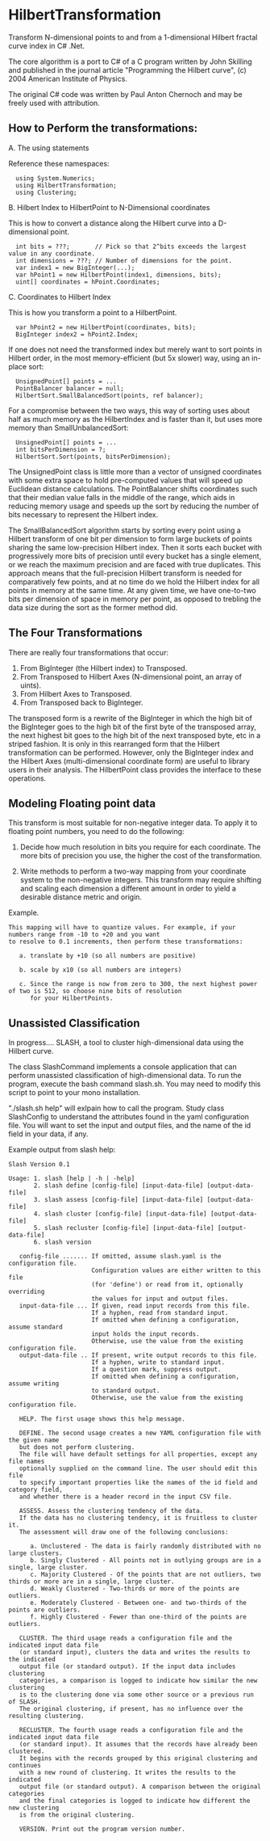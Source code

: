 # HilbertTransformation
Transform N-dimensional points to and from a 1-dimensional Hilbert fractal curve index in C# .Net.

The core algorithm is a port to C# of a C program written by John Skilling and published in
the journal article "Programming the Hilbert curve", (c) 2004 American Institute of Physics.

The original C# code was written by Paul Anton Chernoch and may be freely used with attribution.

## How to Perform the transformations:
 
  A. The using statements
  
  Reference these namespaces:

      using System.Numerics;
      using HilbertTransformation;
      using Clustering;
 
  B. Hilbert Index to HilbertPoint to N-Dimensional coordinates
   
  This is how to convert a distance along the Hilbert curve into a D-dimensional point.

      int bits = ???;       // Pick so that 2^bits exceeds the largest value in any coordinate.
      int dimensions = ???; // Number of dimensions for the point.
      var index1 = new BigInteger(...);
      var hPoint1 = new HilbertPoint(index1, dimensions, bits);
      uint[] coordinates = hPoint.Coordinates;
	 
  C. Coordinates to Hilbert Index
	 
  This is how you transform a point to a HilbertPoint.

      var hPoint2 = new HilbertPoint(coordinates, bits);
      BigInteger index2 = hPoint2.Index;

  If one does not need the transformed index but merely want to sort points in Hilbert order,
  in the most memory-efficient (but 5x slower) way, using an in-place sort:

      UnsignedPoint[] points = ...
      PointBalancer balancer = null;
      HilbertSort.SmallBalancedSort(points, ref balancer);

  For a compromise between the two ways, this way of sorting uses about half as much memory as the HilbertIndex
  and is faster than it, but uses more memory than SmallUnbalancedSort:

      UnsignedPoint[] points = ...
      int bitsPerDimension = ?;
      HilbertSort.Sort(points, bitsPerDimension);     

  The UnsignedPoint class is little more than a vector of unsigned coordinates with some
  extra space to hold pre-computed values that will speed up Euclidean distance calculations.
  The PointBalancer shifts coordinates such that their median value falls in the middle of the
  range, which aids in reducing memory usage and speeds up the sort by reducing the number
  of bits necessary to represent the Hilbert index.

  The SmallBalancedSort algorithm starts by sorting every point using a Hilbert transform of one bit per
  dimension to form large buckets of points sharing the same low-precision Hilbert index. 
  Then it sorts each bucket with progressively more bits of precision until every bucket has
  a single element, or we reach the maximum precision and are faced with true duplicates.
  This approach means that the full-precision Hilbert transform is needed for comparatively 
  few points, and at no time do we hold the Hilbert index for all points in memory at the same 
  time. At any given time, we have one-to-two bits per dimension of space in memory per point,
  as opposed to trebling the data size during the sort as the former method did.

## The Four Transformations

 There are really four transformations that occur:

 1. From BigInteger (the Hilbert index) to Transposed.
 2. From Transposed to Hilbert Axes (N-dimensional point, an array of uints).
 3. From Hilbert Axes to Transposed.
 4. From Transposed back to BigInteger.

 The transposed form is a rewrite of the BigInteger in which the high bit of the BigInteger goes to the 
 high bit of the first byte of the transposed array, the next highest bit goes to the high bit of the next transposed byte, 
 etc in a striped fashion. It is only in this rearranged form that the Hilbert transformation can be performed.
 However, only the BigInteger index and the Hilbert Axes (multi-dimensional coordinate form) are useful to library users 
 in their analysis. The HilbertPoint class provides the interface to these operations.

## Modeling Floating point data

 This transform is most suitable for non-negative integer data. To apply it to floating point numbers, you need to do the following:

 1. Decide how much resolution in bits you require for each coordinate. 
    The more bits of precision you use, the higher the cost of the transformation.

 2. Write methods to perform a two-way mapping from your coordinate system to the non-negative integers.
    This transform may require shifting and scaling each dimension a different amount in order to yield a desirable
    distance metric and origin. 

 Example.

    This mapping will have to quantize values. For example, if your numbers range from -10 to +20 and you want 
    to resolve to 0.1 increments, then perform these transformations:

       a. translate by +10 (so all numbers are positive)

       b. scale by x10 (so all numbers are integers)

       c. Since the range is now from zero to 300, the next highest power of two is 512, so choose nine bits of resolution 
          for your HilbertPoints.

 ## Unassisted Classification

 In progress.... SLASH, a tool to cluster high-dimensional data using the Hilbert curve.

 The class SlashCommand implements a console application that can perform unassisted classification
 of high-dimensional data. To run the program, execute the bash command slash.sh.
 You may need to modify this script to point to your mono installation.

 "./slash.sh help" will exlpain how to call the program.
 Study class SlashConfig to understand the attributes found in the yaml configuration file.
 You will want to set the input and output files, and the name of the id field in your data, if any.

 Example output from slash help:

    Slash Version 0.1

    Usage: 1. slash [help | -h | -help]
           2. slash define [config-file] [input-data-file] [output-data-file]
           3. slash assess [config-file] [input-data-file] [output-data-file]
           4. slash cluster [config-file] [input-data-file] [output-data-file]
           5. slash recluster [config-file] [input-data-file] [output-data-file]
           6. slash version

       config-file ....... If omitted, assume slash.yaml is the configuration file.
                           Configuration values are either written to this file
                           (for 'define') or read from it, optionally overriding
                           the values for input and output files.
       input-data-file ... If given, read input records from this file.
                           If a hyphen, read from standard input.
                           If omitted when defining a configuration, assume standard
                           input holds the input records.
                           Otherwise, use the value from the existing configuration file.
       output-data-file .. If present, write output records to this file.
                           If a hyphen, write to standard input.
                           If a question mark, suppress output.
                           If omitted when defining a configuration, assume writing
                           to standard output.
                           Otherwise, use the value from the existing configuration file. 

       HELP. The first usage shows this help message.

       DEFINE. The second usage creates a new YAML configuration file with the given name
       but does not perform clustering. 
       The file will have default settings for all properties, except any file names
       optionally supplied on the command line. The user should edit this file
       to specify important properties like the names of the id field and category field, 
       and whether there is a header record in the input CSV file.

       ASSESS. Assess the clustering tendency of the data. 
       If the data has no clustering tendency, it is fruitless to cluster it.
       The assessment will draw one of the following conclusions:

          a. Unclustered - The data is fairly randomly distributed with no large clusters.
          b. Singly Clustered - All points not in outlying groups are in a single, large cluster.
          c. Majority Clustered - Of the points that are not outliers, two thirds or more are in a single, large cluster.
          d. Weakly Clustered - Two-thirds or more of the points are outliers.
          e. Moderately Clustered - Between one- and two-thirds of the points are outliers.
          f. Highly Clustered - Fewer than one-third of the points are outliers.

       CLUSTER. The third usage reads a configuration file and the indicated input data file
       (or standard input), clusters the data and writes the results to the indicated 
       output file (or standard output). If the input data includes clustering
       categories, a comparison is logged to indicate how similar the new clustering
       is to the clustering done via some other source or a previous run of SLASH.
       The original clustering, if present, has no influence over the resulting clustering.
       
       RECLUSTER. The fourth usage reads a configuration file and the indicated input data file
       (or standard input). It assumes that the records have already been clustered.
       It begins with the records grouped by this original clustering and continues
       with a new round of clustering. It writes the results to the indicated 
       output file (or standard output). A comparison between the original categories
       and the final categories is logged to indicate how different the new clustering
       is from the original clustering.

       VERSION. Print out the program version number.


